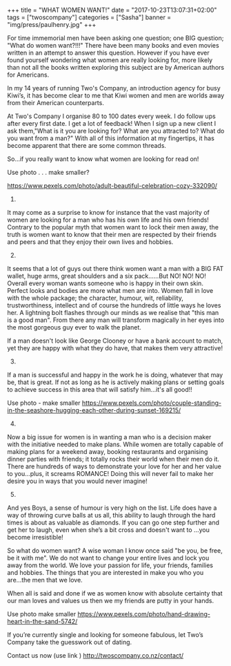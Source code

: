 +++
title = "WHAT WOMEN WANT!"
date = "2017-10-23T13:07:31+02:00"
tags = ["twoscompany"]
categories = ["Sasha"]
banner = "img/press/paulhenry.jpg"
+++

For time immemorial men have been asking one question; one BIG question; "What do women want?!!!" There have been many books and even movies written in an attempt to answer this question. However if you have ever found yourself wondering what women are really looking for, more likely than not all the books written exploring this subject are by American authors for Americans.

In my 14 years of running Two's Company, an introduction agency for busy Kiwi’s, it has become clear to me that Kiwi women and men are worlds away from their American counterparts.

At Two's Company I organise 80 to 100 dates every week. I do follow ups after every first date. I get a lot of feedback! When I sign up a new client I ask them,"What is it you are looking for? What are you attracted to? What do you want from a man?" With all of this information at my fingertips, it has become apparent that there are some common threads.

So...if you really want to know what women are looking for read on!

Use photo . . . make smaller?

https://www.pexels.com/photo/adult-beautiful-celebration-cozy-332090/

1)
It may come as a surprise to know for instance that the vast majority of women are looking for a man who has his own life and his own friends! Contrary to the popular myth that women want to lock their men away, the truth is women want to know that their men are respected by their friends and peers and that they enjoy their own lives and hobbies. 

2)
It seems that a lot of guys out there think women want a man with a BIG FAT wallet, huge arms, great shoulders and a six pack......But NO! NO! NO! Overall every woman wants someone who is happy in their own skin. Perfect looks and bodies are more what men are into. Women fall in love with the whole package; the character, humour, wit, reliability, trustworthiness, intellect and of course the hundreds of little ways he loves her. A lightning bolt flashes through our minds as we realise that "this man is a good man". From there any man will transform magically in her eyes into the most gorgeous guy ever to walk the planet.

If a man doesn't look like George Clooney or have a bank account to match, yet they are happy with what they do have, that makes them very attractive!

3)
If a man is successful and happy in the work he is doing, whatever that may be, that is great. If not as long as he is actively making plans or setting goals to achieve success in this area that will satisfy him...it's all good!!

Use photo - make smaller
https://www.pexels.com/photo/couple-standing-in-the-seashore-hugging-each-other-during-sunset-169215/



4)
Now a big issue for women is in wanting a man who is a decision maker with the initiative needed to make plans. While women are totally capable of making plans for a weekend away, booking restaurants and organising dinner parties with friends; it totally rocks their world when their men do it. There are hundreds of ways to demonstrate your love for her and her value to you...plus, it screams ROMANCE! Doing this will never fail to make her desire you in ways that you would never imagine!

5)
And yes Boys, a sense of humour is very high on the list. Life does have a way of throwing curve balls at us all, this ability to laugh through the hard times is about as valuable as diamonds. If you can go one step further and get her to laugh, even when she’s a bit cross and doesn't want to ...you become irresistible!

So what do women want? A wise woman I know once said "be you, be free, be it with me". We do not want to change your entire lives and lock you away from the world. We love your passion for life, your friends, families and hobbies. The things that you are interested in make you who you are...the men that we love.

When all is said and done if we as women know with absolute certainty that our man loves and values us then we my friends are putty in your hands. 

Use photo make smaller
https://www.pexels.com/photo/hand-drawing-heart-in-the-sand-5742/



If you’re currently single and looking for someone fabulous, let Two’s Company take the guesswork out of dating. 

Contact us now  (use link ) http://twoscompany.co.nz/contact/
